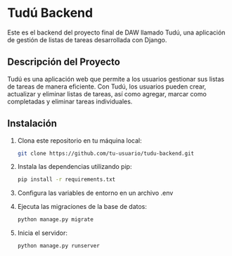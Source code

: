 # Tudú Backend

Este es el backend del proyecto final de DAW llamado Tudú, una aplicación de gestión de listas de tareas desarrollada con Django.

## Descripción del Proyecto

Tudú es una aplicación web que permite a los usuarios gestionar sus listas de tareas de manera eficiente. 
Con Tudú, los usuarios pueden crear, actualizar y eliminar listas de tareas, así como agregar, marcar como completadas y eliminar tareas individuales.

## Instalación

1. Clona este repositorio en tu máquina local:

   ```bash
   git clone https://github.com/tu-usuario/tudu-backend.git

2. Instala las dependencias utilizando pip:
   ```bash
   pip install -r requirements.txt

3. Configura las variables de entorno en un archivo .env

4. Ejecuta las migraciones de la base de datos:
    ```bash
   python manage.py migrate

5. Inicia el servidor:
   ```bash
   python manage.py runserver





